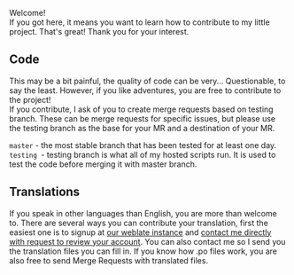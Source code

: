 Welcome!    
If you got here, it means you want to learn how to contribute to my little project. That's great! Thank you for your interest.    

## Code ##
This may be a bit painful, the quality of code can be very... Questionable, to say the least. However, if you like adventures, you are free to contribute to the project!    
If you contribute, I ask of you to create merge requests based on testing branch. These can be merge requests for specific issues, but please use the testing branch as the base for your MR and a destination of your MR.

`master` - the most stable branch that has been tested for at least one day.    
`testing `- testing branch is what all of my hosted scripts run. It is used to test the code before merging it with master branch. 

## Translations ##
If you speak in other languages than English, you are more than welcome to. There are several ways you can contribute your translation, first the easiest one is to signup at [our weblate instance](https://translate.wikibot.de) and [contact me directly with request to review your account](https://minecraft.gamepedia.com/User:Frisk#Contact). You can also contact me so I send you the translation files you can fill in. If you know how .po files work, you are also free to send Merge Requests with translated files.
